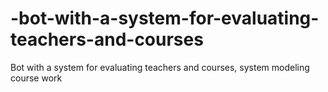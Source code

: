 # -bot-with-a-system-for-evaluating-teachers-and-courses
 Bot with a system for evaluating teachers and courses, system modeling course work 
